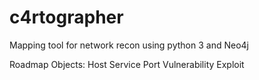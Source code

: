 # c4rtographer
Mapping tool for network recon using python 3 and Neo4j

Roadmap
Objects:
Host
Service
Port
Vulnerability
Exploit
